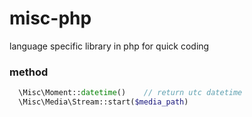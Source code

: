 # misc-php
language specific library in php for quick coding


### method
``` php
  \Misc\Moment::datetime()    // return utc datetime
  \Misc\Media\Stream::start($media_path)
```